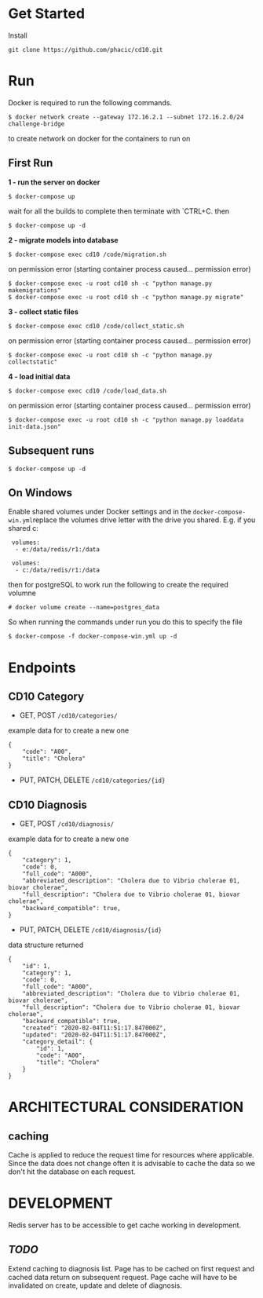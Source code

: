 # **Get Started**
Install

    git clone https://github.com/phacic/cd10.git

# **Run**

Docker is required to run the following commands.

    $ docker network create --gateway 172.16.2.1 --subnet 172.16.2.0/24 challenge-bridge

to create network on docker for the containers to run on

## First Run

**1 - run the server on docker**

    $ docker-compose up

wait for all the builds to complete then terminate with `CTRL+C. then

    $ docker-compose up -d

**2 - migrate models into database**

    $ docker-compose exec cd10 /code/migration.sh

on permission error (starting container process caused... permission error)

    $ docker-compose exec -u root cd10 sh -c "python manage.py makemigrations"
    $ docker-compose exec -u root cd10 sh -c "python manage.py migrate"

**3 - collect static files**

    $ docker-compose exec cd10 /code/collect_static.sh

on permission error (starting container process caused... permission error)
    
    $ docker-compose exec -u root cd10 sh -c "python manage.py collectstatic"

**4 - load initial data**

    $ docker-compose exec cd10 /code/load_data.sh

on permission error (starting container process caused... permission error)

    $ docker-compose exec -u root cd10 sh -c "python manage.py loaddata init-data.json"

## Subsequent runs
    $ docker-compose up -d

## On Windows

Enable shared volumes under Docker settings and in the `docker-compose-win.yml`replace the volumes drive letter with the drive you shared. E.g. if you shared c:

     volumes:
      - e:/data/redis/r1:/data

     volumes:
      - c:/data/redis/r1:/data

then for postgreSQL to work run the following to create the required volumne

    # docker volume create --name=postgres_data

So when running the commands under run you do this to specify the file

    $ docker-compose -f docker-compose-win.yml up -d




# **Endpoints**
## CD10 Category

- GET, POST `/cd10/categories/`

example data for to create a new one
    
    {
        "code": "A00",
        "title": "Cholera"
    }
    

- PUT, PATCH, DELETE `/cd10/categories/{id}`


## CD10 Diagnosis

- GET, POST `/cd10/diagnosis/`

example data for to create a new one
    
    {
        "category": 1,
        "code": 0,
        "full_code": "A000",
        "abbreviated_description": "Cholera due to Vibrio cholerae 01, biovar cholerae",
        "full_description": "Cholera due to Vibrio cholerae 01, biovar cholerae",
        "backward_compatible": true,
    }
    
- PUT, PATCH, DELETE `/cd10/diagnosis/{id}`

data structure returned

    {
        "id": 1,
        "category": 1,
        "code": 0,
        "full_code": "A000",
        "abbreviated_description": "Cholera due to Vibrio cholerae 01, biovar cholerae",
        "full_description": "Cholera due to Vibrio cholerae 01, biovar cholerae",
        "backward_compatible": true,
        "created": "2020-02-04T11:51:17.847000Z",
        "updated": "2020-02-04T11:51:17.847000Z",
        "category_detail": {
            "id": 1,
            "code": "A00",
            "title": "Cholera"
        }
    }

# ARCHITECTURAL CONSIDERATION

## caching
Cache is applied to reduce the request time for resources where applicable. Since the data does not change often it is advisable to cache the data so we don't hit the database on each request.


# DEVELOPMENT

Redis server has to be accessible to get cache working in development.

## *TODO*
Extend caching to diagnosis list. Page has to be cached on first request and cached data return on subsequent request. Page cache will have to be invalidated on create, update and delete of diagnosis.
